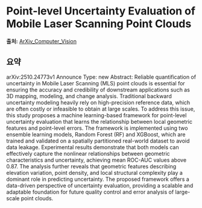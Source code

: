 # Point-level Uncertainty Evaluation of Mobile Laser Scanning Point Clouds

**출처:** [ArXiv_Computer_Vision](https://arxiv.org/abs/2510.24773)

## 요약
arXiv:2510.24773v1 Announce Type: new
Abstract: Reliable quantification of uncertainty in Mobile Laser Scanning (MLS) point clouds is essential for ensuring the accuracy and credibility of downstream applications such as 3D mapping, modeling, and change analysis. Traditional backward uncertainty modeling heavily rely on high-precision reference data, which are often costly or infeasible to obtain at large scales. To address this issue, this study proposes a machine learning-based framework for point-level uncertainty evaluation that learns the relationship between local geometric features and point-level errors. The framework is implemented using two ensemble learning models, Random Forest (RF) and XGBoost, which are trained and validated on a spatially partitioned real-world dataset to avoid data leakage. Experimental results demonstrate that both models can effectively capture the nonlinear relationships between geometric characteristics and uncertainty, achieving mean ROC-AUC values above 0.87. The analysis further reveals that geometric features describing elevation variation, point density, and local structural complexity play a dominant role in predicting uncertainty. The proposed framework offers a data-driven perspective of uncertainty evaluation, providing a scalable and adaptable foundation for future quality control and error analysis of large-scale point clouds.
